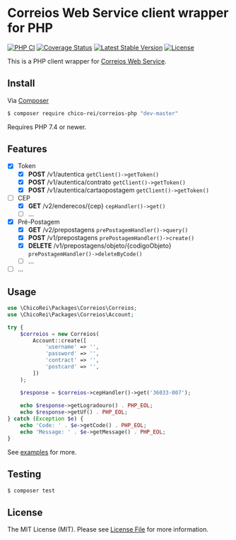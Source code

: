 # Correios Web Service client wrapper for PHP

[![PHP CI](https://github.com/chico-rei/correios-php/actions/workflows/tests.yml/badge.svg?branch=main)](https://github.com/chico-rei/correios-php/actions/workflows/tests.yml)
[![Coverage Status](https://coveralls.io/repos/github/chico-rei/correios-php/badge.svg?branch=main)](https://coveralls.io/github/chico-rei/correios-php?branch=main)
[![Latest Stable Version](https://poser.pugx.org/chico-rei/correios-php/v/stable)](https://packagist.org/packages/chico-rei/correios-php)
[![License](https://poser.pugx.org/chico-rei/correios-php/license)](https://packagist.org/packages/chico-rei/correios-php)

This is a PHP client wrapper for [Correios Web Service](https://cws.correios.com.br/).

## Install

Via [Composer](https://getcomposer.org/)

```bash
$ composer require chico-rei/correios-php "dev-master"
```

Requires PHP 7.4 or newer.

## Features

* [x] Token
    * [x] **POST** /v1/autentica ``getClient()->getToken()``
    * [x] **POST** /v1/autentica/contrato ``getClient()->getToken()``
    * [x] **POST** /v1/autentica/cartaopostagem ``getClient()->getToken()``
* [ ] CEP
    * [x] **GET** /v2/enderecos/{cep} ``cepHandler()->get()``
    * [ ] ...
* [x] Pré-Postagem
    * [x] **GET** /v2/prepostagens ``prePostagemHandler()->query()``
    * [x] **POST** /v1/prepostagens ``prePostagemHandler()->create()``
    * [x] **DELETE** /v1/prepostagens/objeto/{codigoObjeto} ``prePostagemHandler()->deleteByCode()``
    * [ ] ...
* [ ] ...

## Usage

```php
use \ChicoRei\Packages\Correios\Correios;
use \ChicoRei\Packages\Correios\Account;

try {
    $correios = new Correios(
        Account::create([
            'username' => '',
            'password' => '',
            'contract' => '',
            'postcard' => '',
        ])
    );

    $response = $correios->cepHandler()->get('36033-007');
    
    echo $response->getLogradouro() . PHP_EOL;
    echo $response->getUf() . PHP_EOL;
} catch (Exception $e) {
    echo 'Code: ' . $e->getCode() . PHP_EOL;
    echo 'Message: ' . $e->getMessage() . PHP_EOL;
}
```

See [examples](examples) for more.

## Testing

```bash
$ composer test
```

## License

The MIT License (MIT). Please see [License File](LICENSE.md) for more information.